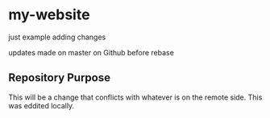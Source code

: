 # my-website

just example adding changes 

updates made on master on Github before rebase


## Repository Purpose

This will be a change that conflicts
with whatever is on the remote side.
This was eddited locally.

